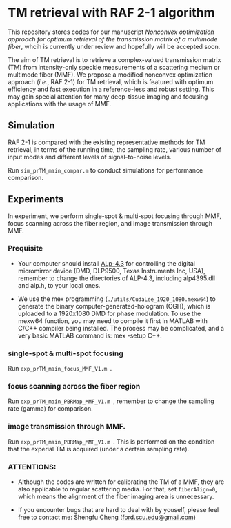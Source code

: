 # TM retrieval with RAF 2-1 algorithm

This repository stores codes for our manuscript *Nonconvex optimization approach for optimum retrieval of the transmission matrix of a multimode fiber*, whcih is currently under review and hopefully will be accepted soon.   

The aim of TM retrieval is to retrieve a complex-valued transmission matrix (TM) from intensity-only speckle measurements of a scattering medium or multimode fiber (MMF). We propose a modified nonconvex optimization approach (*i.e.*, RAF 2-1) for TM retrieval, which is featured with optimum efficiency and fast execution in a reference-less and robust setting. This may gain special attention for many deep-tissue imaging and focusing applications with the usage of MMF.



## Simulation
RAF 2-1 is compared with the existing representative methods for TM retrieval, in terms of the running time, the sampling rate, various number of input modes and different levels of signal-to-noise levels.

Run `sim_prTM_main_compar.m` to conduct simulations for performance comparison.  


## Experiments
In experiment, we perform single-spot & multi-spot focusing through MMF, focus scanning across the fiber region, and image transmission through MMF.

### Prequisite
- Your computer should install [ALp-4.3](https://www.vialux.de/en/download.html) for controlling the digital micromirror device (DMD, DLP9500, Texas Instruments Inc, USA), remember to change the directories of ALP-4.3, including alp4395.dll and alp.h, to your local ones.   

- We use the mex programming (`./utils/CudaLee_1920_1080.mexw64`) to generate the binary computer-generated-hologram (CGH), which is uploaded to a 1920x1080 DMD for phase modulation. To use the mexw64 function, you may need to compile it first in MATLAB with C/C++ compiler being installed. The process may be complicated, and a very basic MATLAB command is: mex -setup C++.



### single-spot & multi-spot focusing
Run `exp_prTM_main_focus_MMF_V1.m `.  


### focus scanning across the fiber region
Run `exp_prTM_main_PBRMap_MMF_V1.m `, remember to change the sampling rate (gamma) for comparison.


### image transmission through MMF.
Run `exp_prTM_main_PBRMap_MMF_V1.m `. This is performed on the condition that the experial TM is acquired (under a certain sampling rate).

### ATTENTIONS:
- Although the codes are written for calibrating the TM of a MMF, they are also applicable to regular scattering media. For that, set `fiberAlign=0`, which means the alignment of the fiber imaging area is unnecessary.  

- If you encounter bugs that are hard to deal with by youself, please feel free to contact me: Shengfu Cheng (ford.scu.edu@gmail.com)

